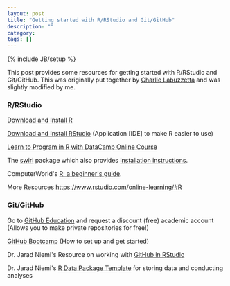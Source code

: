 ```yaml
---
layout: post
title: "Getting started with R/RStudio and Git/GitHub"
description: ""
category: 
tags: []
---
```

{% include JB/setup %}

This post provides some resources for getting started with R/RStudio and 
Git/GitHub. 
This was originally put together by 
[Charlie Labuzzetta](http://stat.iastate.edu/people/charlie-labuzzetta) and was 
slightly modified by me.

### R/RStudio

[Download and Install R](https://cran.r-project.org/)

[Download and Install RStudio](https://www.rstudio.com/) 
(Application [IDE] to make R easier to use)

[Learn to Program in R with DataCamp Online Course](https://www.datacamp.com/courses/free-introduction-to-r)

The [swirl](http://swirlstats.com/) package which also provides
[installation instructions](http://swirlstats.com/students.html).

ComputerWorld's [R: a beginner's guide](https://github.com/udacity-jack/Data-Analysis-with-R/raw/master/r4beginners_v3.pdf).

More Resources <https://www.rstudio.com/online-learning/#R>

### Git/GitHub

Go to [GitHub Education](https://education.github.com/) and request a discount 
(free) academic account
(Allows you to make private repositories for free!)

[GitHub Bootcamp](https://help.github.com/categories/bootcamp/) (How to set up and get started)

Dr. Jarad Niemi's Resource on working with 
[GitHub in RStudio](https://github.com/jarad/jarad.github.com/blob/master/resources/git.md)

Dr. Jarad Niemi's 
[R Data Package Template](https://github.com/jarad/RDataPackageTemplate) 
for storing data and conducting analyses
